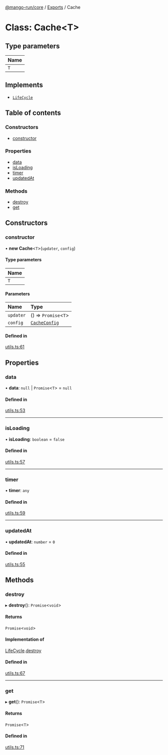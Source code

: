 [@mango-run/core](../README.md) / [Exports](../modules.md) / Cache

# Class: Cache<T\>

## Type parameters

| Name |
| :------ |
| `T` |

## Implements

- [`LifeCycle`](../interfaces/LifeCycle.md)

## Table of contents

### Constructors

- [constructor](Cache.md#constructor)

### Properties

- [data](Cache.md#data)
- [isLoading](Cache.md#isloading)
- [timer](Cache.md#timer)
- [updatedAt](Cache.md#updatedat)

### Methods

- [destroy](Cache.md#destroy)
- [get](Cache.md#get)

## Constructors

### constructor

• **new Cache**<`T`\>(`updater`, `config`)

#### Type parameters

| Name |
| :------ |
| `T` |

#### Parameters

| Name | Type |
| :------ | :------ |
| `updater` | () => `Promise`<`T`\> |
| `config` | [`CacheConfig`](../interfaces/CacheConfig.md) |

#### Defined in

[utils.ts:61](https://github.com/mango-run/mango-run-core/blob/a90ccad/src/utils.ts#L61)

## Properties

### data

• **data**: ``null`` \| `Promise`<`T`\> = `null`

#### Defined in

[utils.ts:53](https://github.com/mango-run/mango-run-core/blob/a90ccad/src/utils.ts#L53)

___

### isLoading

• **isLoading**: `boolean` = `false`

#### Defined in

[utils.ts:57](https://github.com/mango-run/mango-run-core/blob/a90ccad/src/utils.ts#L57)

___

### timer

• **timer**: `any`

#### Defined in

[utils.ts:59](https://github.com/mango-run/mango-run-core/blob/a90ccad/src/utils.ts#L59)

___

### updatedAt

• **updatedAt**: `number` = `0`

#### Defined in

[utils.ts:55](https://github.com/mango-run/mango-run-core/blob/a90ccad/src/utils.ts#L55)

## Methods

### destroy

▸ **destroy**(): `Promise`<`void`\>

#### Returns

`Promise`<`void`\>

#### Implementation of

[LifeCycle](../interfaces/LifeCycle.md).[destroy](../interfaces/LifeCycle.md#destroy)

#### Defined in

[utils.ts:67](https://github.com/mango-run/mango-run-core/blob/a90ccad/src/utils.ts#L67)

___

### get

▸ **get**(): `Promise`<`T`\>

#### Returns

`Promise`<`T`\>

#### Defined in

[utils.ts:71](https://github.com/mango-run/mango-run-core/blob/a90ccad/src/utils.ts#L71)
